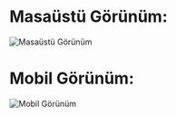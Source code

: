 
# Masaüstü Görünüm:

![Masaüstü Görünüm](https://github.com/cgezginci/sportCenterProject/assets/143842154/64ca31b3-bdea-47aa-b4b4-a18894701bcf)


# Mobil Görünüm:

![Mobil Görünüm](https://github.com/cgezginci/sportCenterProject/assets/143842154/ee6cd652-83ba-4a26-a21f-6e4b19d6ba4d)


